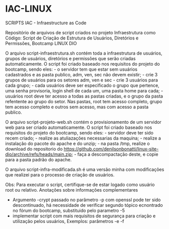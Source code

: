 # IAC-LINUX
SCRIPTS IAC - Infraestructure as Code

Repositório de arquivos de script criados no projeto Infraestrutura como Código: Script de Criação de Estrutura de Usuários, Diretórios e Permissões, Bootcamp LINUX DIO

O arquivo script-infraestrutura.sh contém toda a infraestrutura de usuários, grupos de usuários, diretórios e permissões que serão criadas automaticamente.
    O script foi criado baseado nos requisitos do projeto do bootcamp, sendo eles:
    - o servidor tem que estar sem usuários cadastrados e as pasta publico, adm, ven, sec não devem existir;
    - crie 3 grupos de usuários para os setores adm, ven e sec
    - crie 3 usuários para cada grupo;
    - cada usuários deve ser especificado o grupo que pertence, uma senha provisoria, login shell de cada um, uma pasta home para cada;
    - usuários root deve ter acesso a todas as pastas criadas, e o grupo da pasta refentente ao grupo do setor. Nas pastas, root tem acesso completo, grupo tem acesso completo e outros sem acesso, mas com acesso a pasta publico.


O arquivo script-projeto-web.sh contém o provisionamento de um servidor web para ser criado automaticamente.
    O script foi criado baseado nos requisitos do projeto do bootcamp, sendo eles:
    - servidor deve ter sido recem criado;
    - realize as atuliazações necessarias da maquina;
    - realize a instalação do pacote do apache e do unzip;
    - na pasta /tmp, realize o download do repositorio do https://github.com/denilsonbonatti/linux-site-dio/archive/refs/heads/main.zip;
    - faça a descompactação deste, e copie para a pasta padrão do apache.

O arquivo script-infra-modificada.sh é uma versão minha com modificações que realizei para o processo de criação de usuários.

Obs: Para executar o script, certifique-se de estar logado como usuário root ou relativo.
Anotações sobre informações complementares

- Argumento -crypt passado no parâmetro -p com openssl pode ter sido descontinuado, há necessidade de verificar segundo tópico ecnontrado no fórum do bootcamp, substituido pelo parametro -5
- implementar script com mais requisitos de segurança para criação e utilização pelos usuários, Exemplos: parâmetros -e -f 
